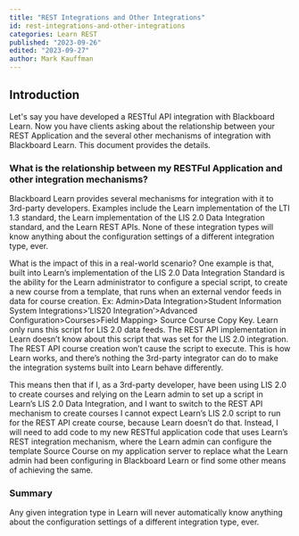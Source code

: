 ```yaml
---
title: "REST Integrations and Other Integrations"
id: rest-integrations-and-other-integrations
categories: Learn REST
published: "2023-09-26"
edited: "2023-09-27"
author: Mark Kauffman
---
```


## Introduction

Let's say you have developed a RESTful API integration with Blackboard Learn. Now you have clients asking about the relationship between your REST Application and the several other mechanisms of integration with Blackboard Learn. This document provides the details.

### What is the relationship between my RESTFul Application and other integration mechanisms?

Blackboard Learn provides several mechanisms for integration with it to 3rd-party developers. Examples include the Learn implementation of the LTI 1.3 standard, the Learn implementation of the LIS 2.0 Data Integration standard, and the Learn REST APIs. None of these integration types will know anything about the configuration settings of a different integration type, ever.

What is the impact of this in a real-world scenario? One example is that, built into Learn’s implementation of the LIS 2.0 Data Integration Standard is the ability for the Learn administrator to configure a special script, to create a new course from a template, that runs when an external vendor feeds in data for course creation. Ex: Admin>Data Integration>Student Information System Integrations>’LIS20 Integration’>Advanced Configuration>Courses>Field Mapping> Source Course Copy Key. Learn only runs this script for LIS 2.0 data feeds. The REST API implementation in Learn doesn’t know about this script that was set for the LIS 2.0 integration. The REST API course creation won’t cause the script to execute. This is how Learn works, and there’s nothing the 3rd-party integrator can do to make the integration systems built into Learn behave differently.

This means then that if I, as a 3rd-party developer, have been using LIS 2.0 to create courses and relying on the Learn admin to set up a script in Learn’s LIS 2.0 Data Integration, and I want to switch to the REST API mechanism to create courses I cannot expect Learn’s LIS 2.0 script to run for the REST API create course, because Learn doesn’t do that. Instead, I will need to add code to my new RESTful application code that uses Learn’s REST integration mechanism, where the Learn admin can configure the template Source Course on my application server to replace what the Learn admin had been configuring in Blackboard Learn or find some other means of achieving the same.

### Summary

Any given integration type in Learn will never automatically know anything about the configuration settings of a different integration type, ever.

